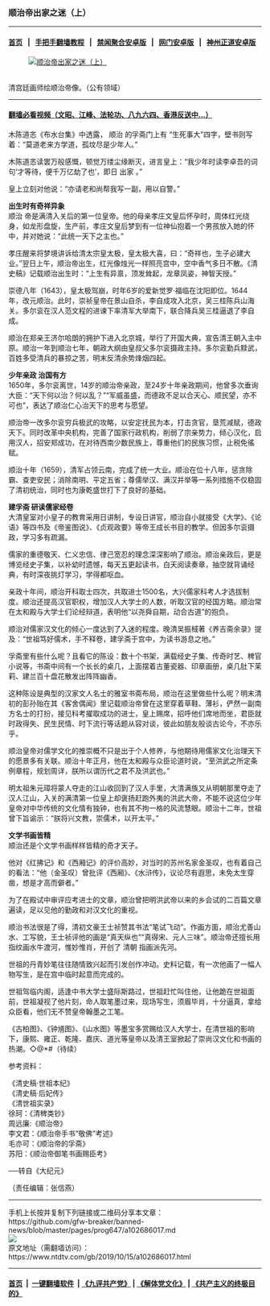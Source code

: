 ### 顺治帝出家之迷（上）
------------------------

#### [首页](https://github.com/gfw-breaker/banned-news/blob/master/README.md) &nbsp;&nbsp;|&nbsp;&nbsp; [手把手翻墙教程](https://github.com/gfw-breaker/guides/wiki) &nbsp;&nbsp;|&nbsp;&nbsp; [禁闻聚合安卓版](https://github.com/gfw-breaker/bn-android) &nbsp;&nbsp;|&nbsp;&nbsp; [网门安卓版](https://github.com/oGate2/oGate) &nbsp;&nbsp;|&nbsp;&nbsp; [神州正道安卓版](https://github.com/SzzdOgate/update) 



<div><div class="featured_image">
 <a href="https://i.ntdtv.com/assets/uploads/2019/10/2019-10-15_075608.jpg" target="_blank">
  <figure>
   <img alt="顺治帝出家之迷（上）" src="https://i.ntdtv.com/assets/uploads/2019/10/2019-10-15_075608-800x450.jpg"/>
  </figure><br/>
 </a>
 <span class="caption">
  清宫廷画师绘顺治帝像。（公有领域）
 </span>
</div>
</div><hr/>

#### [翻墙必看视频（文昭、江峰、法轮功、八九六四、香港反送中...）](https://github.com/gfw-breaker/banned-news/blob/master/pages/links.md)

<div><div class="post_content" itemprop="articleBody">
 <p>
  木陈道忞《布水台集》中透露，
  <ok href="https://www.ntdtv.com/gb/顺治.htm">
   顺治
  </ok>
  的孚斋门上有 “生死事大”四字，壁书则写着：“莫道老来方学道，孤坟尽是少年人。”
 </p>
 <p>
  木陈道忞读罢万般感慨，顿觉万缕尘缘断灭，进言皇上：“我少年时读李卓吾的词句‘才等待，便千万亿劫了也’，即日
  <ok href="https://www.ntdtv.com/gb/出家.htm">
   出家
  </ok>
  。”
 </p>
 <p>
  皇上立刻对他说：“亦请老和尚帮我写一副，用以自警。”
 </p>
 <p>
  <strong>
   出生时有奇祥异象
  </strong>
  <br/>
  <ok href="https://www.ntdtv.com/gb/顺治.htm">
   顺治
  </ok>
  帝是满清入关后的第一位皇帝。他的母亲孝庄文皇后怀孕时，周体红光绕身，如龙形盘旋，生产前，孝庄文皇后梦到有一位神仙抱着一个男孩放入她的怀中，并对她说：“此统一天下之主也。”
 </p>
 <p>
  孝庄醒来将梦境讲诉给清太宗皇太极，皇太极大喜，曰：“奇祥也，生子必建大业。”翌日上午，顺治帝出生，红光像烛光一样照亮宫中，空中香气多日不散。《清史稿》记载顺治出生时：“上生有异禀，顶发耸起，龙章凤姿，神智天授。”
 </p>
 <p>
  崇德八年（1643），皇太极驾崩，时年6岁的爱新觉罗‧福临在沈阳即位。1644年，改元顺治。此时，崇祯皇帝在景山自杀，李自成攻入北京，吴三桂陈兵山海关。多尔衮在汉人范文程的进谏下率清军大举南下，联合降兵吴三桂逼退了李自成。
 </p>
 <p>
  顺治在郑亲王济尔哈朗的拥护下进入北京城，举行了开国大典，宣告清王朝入主中原。顺治一年到顺治七年，朝政大纲由皇叔父多尔衮摄政主持。多尔衮勤兵黩武，百姓多受清兵的暴掠之苦，明末反清余势烽烟四起。
 </p>
 <p>
  <strong>
   少年亲政 治国有方
  </strong>
  <br/>
  1650年，多尔衮离世，14岁的顺治帝亲政，至24岁十年亲政期间，他曾多次垂询大臣：“天下何以治？何以乱？”“军威虽盛，而德政不足以合天心、顺民望，亦不可也”，表达了顺治仁心治天下的思考与愿望。
 </p>
 <p>
  顺治帝一改多尔衮穷兵极武的攻略，以安定抚民为本，打击贪官，垦荒减赋，德政天下。同时改革中央机构，完善了国家行政机构，削弱了宗亲势力，倾心汉化，启用汉人，招安郑成功，在对待西南少数民族上，尊重他们的民族习惯，止税免徭赋。
 </p>
 <p>
  顺治十年（1659），清军占领云南，完成了统一大业。顺治在位十八年，惩贪除霸、查吏安民；消除南明、平定五省；尊儒举汉、满汉并举等一系列措施不仅稳固了清初统治，同时也为康乾盛世打下了良好的基础。
 </p>
 <p>
  <strong>
   建孚斋 研读儒家经卷
  </strong>
  <br/>
  大清皇室对小皇子的教育采用日讲制，专设日讲官，顺治自小就接受《大学》、《论语》等四书及《帝鉴图说》、《贞观政要》等帝王成长书目的教学。但因多尔衮摄政，学习多有疏漏。
 </p>
 <p>
  儒家的重德敬天、仁义忠信、律己宽忍的理念深深影响了顺治。顺治亲政后，更是博览经史子集，以补幼时遗憾，每天五更起读书，白天阅读奏章，抽空就背诵经典，有时深夜挑灯学习，学得都呕血。
 </p>
 <p>
  亲政十年间，顺治开科取士四次，共取进士1500名，大兴儒家科考人才选拔制度。顺治还提高汉官职权，增加汉人大学士的人数，听取汉官的经国方略。顺治常在太和殿与大学士们论经辩道，表明他“以尧舜自期，动合古道”的抱负。
 </p>
 <p>
  顺治对儒家汉文化的倾心一度达到了入迷的程度。晚清吴振棫著《养吉斋余录》提及：“世祖笃好儒术，手不释卷，建孚斋于宫中，为读书游息之地。”
 </p>
 <p>
  孚斋里有些什么呢？且看它的陈设：数十个书架，满载经史子集、传奇时艺、稗官小说等，书斋中间有一个长长的桌几，上面摆着古董瓷器、印章画册，桌几肚下茉莉、建兰百十盘花散发出阵阵幽香。
 </p>
 <p>
  这种陈设是典型的汉家文人名士的雅室书斋布局，顺治在这里做些什么呢？明末清初的彭孙贻在其《客舍偶闻》里记载顺治帝曾在这里穿着草鞋、薄衫，俨然一副南方名士的打扮，接见科考擢取成功的进士，皇上赐席，招呼他们席地而坐，君臣就时政得失、民生民情、时下流行等话题从容对谈，彼此如朋友般谈古论今，不亦乐乎。
 </p>
 <p>
  顺治皇帝对儒学文化的推崇概不只是出于个人修养，与他期待用儒家文化治理天下的愿景多有关联。顺治十年正月，他在太和殿与众臣论道时说，“至洪武之所定条例章程，规划周详，朕所以谓历代之君不及洪武也。”
 </p>
 <p>
  明太祖朱元璋将蒙人夺走的江山收回到了汉人手里，大清满族又从明朝那里夺走了汉人江山，入关的满清第一位皇上却褒扬赶跑外夷的洪武大帝，不能不说这位少年皇帝对中华传统的文化情有独钟，也有其不拘一格的风流慧眼。顺治十二年，世祖曾下旨谕示：“朕将兴文教，崇儒术，以开太平。”
 </p>
 <p>
  <strong>
   文学书画皆精
  </strong>
  <br/>
  顺治还是个文学书画样样皆精的奇才天子。
 </p>
 <p>
  他对《红拂记》和《西厢记》的评价高妙，对当时的苏州名家金圣叹，也有着自己的看法：“他（金圣叹）曾批评《西厢》、《水浒传》，议论尽有遐思，未免太生穿凿，想是才高而僻者。”
 </p>
 <p>
  为了在殿试中审评应考进士的文章，顺治曾把明洪武帝以来的乡会试的二百篇文章遍读，足以见他的勤政和对汉文化的重视。
 </p>
 <p>
  顺治书法很是了得，清初文豪王士祯赞其书法“笔试飞动”。作画方面，顺治尤善山水、工写貌，王士祯评他的画是“真天纵也”“真得宋、元人三味”。顺治帝还擅长用指纹画水牛渡河，惟妙惟肖，开创了
  <ok href="https://www.ntdtv.com/gb/清朝.htm">
   清朝
  </ok>
  指画派先河。
 </p>
 <p>
  世祖的丹青妙笔往往随情致兴起而引发创作冲动。史料记载，有一次他画了一幅人物写生，是在宫中临时起意而完成的。
 </p>
 <p>
  世祖驾临内阁，适逢中书大学士盛际斯路过，世祖赶忙叫住他，让他跪在世祖面前，世祖凝视了他片刻，命人取笔墨过来，现场写生，须眉毕肖，十分逼真，拿给众臣看，他们无不赞皇帝翰墨之工笔。
 </p>
 <p>
  《古柏图》、《钟馗图》、《山水图》等墨宝多赏赐给汉人大学士，在清世祖的影响下，康熙、雍正、乾隆、嘉庆、道光等皇帝以及清王室掀起了崇尚汉文化和书画的热潮。◇@*#（待续）
 </p>
 <p>
  参考资料：
 </p>
 <p>
  《清史稿‧世祖本纪》
  <br/>
  《清史稿‧后妃传》
  <br/>
  《清世祖实录》
  <br/>
  徐珂：《清稗类钞》
  <br/>
  周远廉:《顺治帝》
  <br/>
  李文君：《顺治帝手书“敬佛”考述》
  <br/>
  毛亦可：《顺治帝的孚斋》
  <br/>
  苏阳：《顺治帝御笔书画赐臣考》
 </p>
 <p>
  ──转自《大纪元》
 </p>
 <p>
  （责任编辑：张信燕）
 </p>
 <div class="single_ad">
 </div>
</div>
</div>
<hr/>
手机上长按并复制下列链接或二维码分享本文章：<br/>
https://github.com/gfw-breaker/banned-news/blob/master/pages/prog647/a102686017.md <br/>
<a href='https://github.com/gfw-breaker/banned-news/blob/master/pages/prog647/a102686017.md'><img src='https://github.com/gfw-breaker/banned-news/blob/master/pages/prog647/a102686017.md.png'/></a> <br/>
原文地址（需翻墙访问）：https://www.ntdtv.com/gb/2019/10/15/a102686017.html


------------------------
#### [首页](https://github.com/gfw-breaker/banned-news/blob/master/README.md) &nbsp;|&nbsp; [一键翻墙软件](https://github.com/gfw-breaker/nogfw/blob/master/README.md) &nbsp;| [《九评共产党》](https://github.com/gfw-breaker/9ping.md/blob/master/README.md#九评之一评共产党是什么) | [《解体党文化》](https://github.com/gfw-breaker/jtdwh.md/blob/master/README.md) | [《共产主义的终极目的》](https://github.com/gfw-breaker/gczydzjmd.md/blob/master/README.md)


<img src='http://gfw-breaker.win/banned-news/pages/prog647/a102686017.md' width='0px' height='0px'/>